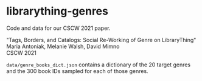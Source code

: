 # librarything-genres

Code and data for our CSCW 2021 paper.

"Tags, Borders, and Catalogs: Social Re-Working of Genre on LibraryThing"  
Maria Antoniak, Melanie Walsh, David Mimno  
CSCW 2021  

`data/genre_books_dict.json` contains a dictionary of the 20 target genres and the 300 book IDs sampled for each of those genres.  

